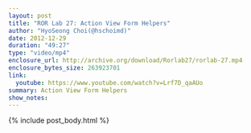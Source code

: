 ```yaml
---
layout: post
title: "ROR Lab 27: Action View Form Helpers"
author: "HyoSeong Choi(@hschoimd)"
date: 2012-12-29
duration: "49:27"
type: "video/mp4"
enclosure_url: http://archive.org/download/Rorlab27/rorlab-27.mp4
enclosure_bytes_size: 263923701
link:
  youtube: https://www.youtube.com/watch?v=Lrf7D_qaAUo
summary: Action View Form Helpers
show_notes:
---
```


{% include post_body.html %}

